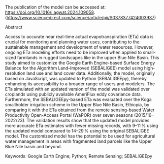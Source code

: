 The publication of the model can be accessed at: 
https://doi.org/10.1016/j.agwat.2024.109058.
(https://www.sciencedirect.com/science/article/pii/S0378377424003937)

Abstract

Access to accurate near real-time actual evapotranspiration (ETa) data is crucial for monitoring and planning water uses, contributing to the sustainable management and development of water resources. However, ongoing ETa modeling efforts need to be improved when applied to small-sized farmlands in rugged landscapes like in the upper Blue Nile Basin. This study aimed to customize the Google Earth Engine-based Surface Energy Balance for the Algorithm Land–Improved (SEBALIGEE) model using high-resolution land use and land cover data. Additionally, the model, originally based on JavaScript, was updated to Python (SEBALIGEEpy), thereby enhancing its accessibility to a broader range of users and modelers. The ETa simulated with an updated version of the model was validated over croplands using publicly available AmeriFlux eddy covariance data. Furthermore, the SEBALIGEEpy-based ETa was evaluated over the Koga smallholder irrigation scheme in the Upper Blue Nile Basin, Ethiopia, by comparing it with the ETa obtained from the remote sensing-based Water Productivity Open-Access Portal (WaPOR) over seven seasons (2015/16–2022/23). The validation results show that the updated model provides more accurate ETa estimates with fewer missing records, with 9–11 % using the updated model compared to 14–29 % using the original SEBALIGEE model. The customized model has the potential to be used for agricultural water management in areas with fragmented land parcels like the Upper Blue Nile basin and beyond.

Keywords: Google Earth Engine; Python; Remote Sensing; SEBALIGEEpy
